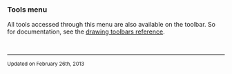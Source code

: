 <!DOCTYPE html PUBLIC "-//W3C//DTD html 4.01 Transitional//EN">
<html>
<head>
<title>OpenOrienteering Mapper Help - Tools menu</title>
<link rel="stylesheet" href="oomap.css" type="text/css" title="OOMapper stylesheet">
<meta name="author" content="Peter Hoban, Thomas Schoeps">
<meta name="description" content="Open Orienteering Mapper help">
<meta name="keywords" content="Help, Orienteering, mapping">
</head>
<body>


<h3>Tools menu</h3>

<p>All tools accessed through this menu are also available on the toolbar. So for documentation, see the <a href="toolbars.html#drawing">drawing toolbars reference</a>.</p>


<p>&nbsp;</p>
<hr/>
<p><small>Updated on February 26th, 2013</small></p>
</body>
</html>
